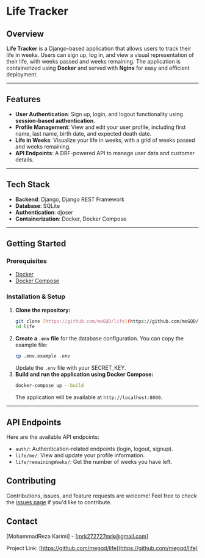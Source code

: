 # Life Tracker

## Overview

**Life Tracker** is a Django-based application that allows users to track their life in weeks. Users can sign up, log in, and view a visual representation of their life, with weeks passed and weeks remaining. The application is containerized using **Docker** and served with **Nginx** for easy and efficient deployment.

---

## Features

- **User Authentication**: Sign up, login, and logout functionality using **session-based authentication**.
- **Profile Management**: View and edit your user profile, including first name, last name, birth date, and expected death date.
- **Life in Weeks**: Visualize your life in weeks, with a grid of weeks passed and weeks remaining.
- **API Endpoints**: A DRF-powered API to manage user data and customer details.

---

## Tech Stack

- **Backend**: Django, Django REST Framework
- **Database**: SQLite
- **Authentication**: djoser
- **Containerization**: Docker, Docker Compose

---

## Getting Started

### Prerequisites

- [Docker](https://docs.docker.com/get-docker/)
- [Docker Compose](https://docs.docker.com/compose/install/)

### Installation & Setup

1.  **Clone the repository:**
    ```bash
    git clone [https://github.com/meGQD/life](https://github.com/meGQD/life)
    cd life
    ```
2.  **Create a `.env` file** for the database configuration. You can copy the example file:
    ```bash
    cp .env.example .env
    ```
    Update the `.env` file with your SECRET_KEY.
3.  **Build and run the application using Docker Compose:**
    ```bash
    docker-compose up --build
    ```
    The application will be available at `http://localhost:8000`.

---

## API Endpoints

Here are the available API endpoints:

- `auth/`: Authentication-related endpoints (login, logout, signup).
- `life/me/`: View and update your profile information.
- `life/remainingWeeks/`: Get the number of weeks you have left.

## Contributing

Contributions, issues, and feature requests are welcome! Feel free to check the [issues page](https://github.com/megqd/life/issues) if you'd like to contribute.

## Contact

[MohammadReza Karimi] - [mrk272727mrk@gmail.com]

Project Link: [https://github.com/megqd/life](https://github.com/megqd/life)
